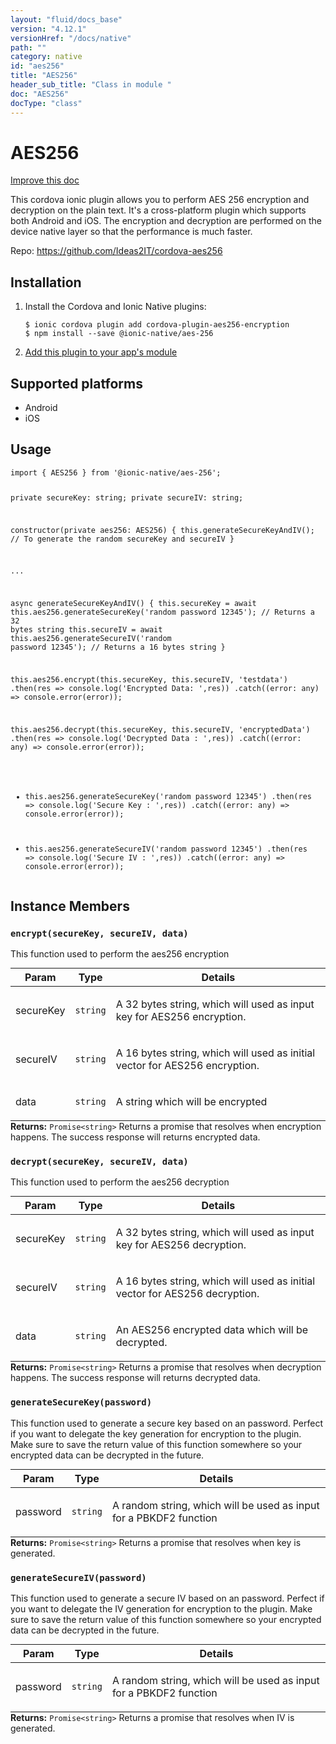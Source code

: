 ```yaml
---
layout: "fluid/docs_base"
version: "4.12.1"
versionHref: "/docs/native"
path: ""
category: native
id: "aes256"
title: "AES256"
header_sub_title: "Class in module "
doc: "AES256"
docType: "class"
---
```


<h1 class="api-title">AES256</h1>

<a class="improve-v2-docs" href="http://github.com/ionic-team/ionic-native/edit/master/src/@ionic-native/plugins/aes-256/index.ts#L1">
  Improve this doc
</a>







<p>This cordova ionic plugin allows you to perform AES 256 encryption and decryption on the plain text.
It&#39;s a cross-platform plugin which supports both Android and iOS.
The encryption and decryption are performed on the device native layer so that the performance is much faster.</p>


<p>Repo:
  <a href="https://github.com/Ideas2IT/cordova-aes256">
    https://github.com/Ideas2IT/cordova-aes256
  </a>
</p>


<h2><a class="anchor" name="installation" href="#installation"></a>Installation</h2>
<ol class="installation">
  <li>Install the Cordova and Ionic Native plugins:<br>
    <pre><code class="nohighlight">$ ionic cordova plugin add cordova-plugin-aes256-encryption
$ npm install --save @ionic-native/aes-256
</code></pre>
  </li>
  <li><a href="https://ionicframework.com/docs/native/#Add_Plugins_to_Your_App_Module">Add this plugin to your app's module</a></li>
</ol>



<h2><a class="anchor" name="platforms" href="#platforms"></a>Supported platforms</h2>
<ul>
  <li>Android</li><li>iOS</li>
</ul>






<h2><a class="anchor" name="usage" href="#usage"></a>Usage</h2>
<pre><code class="lang-typescript">import { AES256 } from &#39;@ionic-native/aes-256&#39;;

private secureKey: string;
private secureIV: string;

constructor(private aes256: AES256) { 
   this.generateSecureKeyAndIV(); // To generate the random secureKey and secureIV
}

...

async generateSecureKeyAndIV() {
   this.secureKey = await this.aes256.generateSecureKey(&#39;random password 12345&#39;); // Returns a 32 bytes string
   this.secureIV = await this.aes256.generateSecureIV(&#39;random password 12345&#39;); // Returns a 16 bytes string
}

this.aes256.encrypt(this.secureKey, this.secureIV, &#39;testdata&#39;)
  .then(res =&gt; console.log(&#39;Encrypted Data: &#39;,res))
  .catch((error: any) =&gt; console.error(error));

this.aes256.decrypt(this.secureKey, this.secureIV, &#39;encryptedData&#39;)
  .then(res =&gt; console.log(&#39;Decrypted Data : &#39;,res))
  .catch((error: any) =&gt; console.error(error));


* this.aes256.generateSecureKey(&#39;random password 12345&#39;)
  .then(res =&gt; console.log(&#39;Secure Key : &#39;,res))
  .catch((error: any) =&gt; console.error(error));


* this.aes256.generateSecureIV(&#39;random password 12345&#39;)
  .then(res =&gt; console.log(&#39;Secure IV : &#39;,res))
  .catch((error: any) =&gt; console.error(error));
</code></pre>








<h2><a class="anchor" name="instance-members" href="#instance-members"></a>Instance Members</h2>
<h3><a class="anchor" name="encrypt" href="#encrypt"></a><code>encrypt(secureKey,&nbsp;secureIV,&nbsp;data)</code></h3>


This function used to perform the aes256 encryption
<table class="table param-table" style="margin:0;">
  <thead>
  <tr>
    <th>Param</th>
    <th>Type</th>
    <th>Details</th>
  </tr>
  </thead>
  <tbody>
  <tr>
    <td>
      secureKey</td>
    <td>
      <code>string</code>
    </td>
    <td>
      <p>A 32 bytes string, which will used as input key for AES256 encryption.</p>
</td>
  </tr>
  
  <tr>
    <td>
      secureIV</td>
    <td>
      <code>string</code>
    </td>
    <td>
      <p>A 16 bytes string, which will used as initial vector for AES256 encryption.</p>
</td>
  </tr>
  
  <tr>
    <td>
      data</td>
    <td>
      <code>string</code>
    </td>
    <td>
      <p>A string which will be encrypted</p>
</td>
  </tr>
  </tbody>
</table>

<div class="return-value" markdown="1">
  <i class="icon ion-arrow-return-left"></i>
  <b>Returns:</b> <code>Promise&lt;string&gt;</code> Returns a promise that resolves when encryption happens. The success response will returns encrypted data.
</div><h3><a class="anchor" name="decrypt" href="#decrypt"></a><code>decrypt(secureKey,&nbsp;secureIV,&nbsp;data)</code></h3>


This function used to perform the aes256 decryption
<table class="table param-table" style="margin:0;">
  <thead>
  <tr>
    <th>Param</th>
    <th>Type</th>
    <th>Details</th>
  </tr>
  </thead>
  <tbody>
  <tr>
    <td>
      secureKey</td>
    <td>
      <code>string</code>
    </td>
    <td>
      <p>A 32 bytes string, which will used as input key for AES256 decryption.</p>
</td>
  </tr>
  
  <tr>
    <td>
      secureIV</td>
    <td>
      <code>string</code>
    </td>
    <td>
      <p>A 16 bytes string, which will used as initial vector for AES256 decryption.</p>
</td>
  </tr>
  
  <tr>
    <td>
      data</td>
    <td>
      <code>string</code>
    </td>
    <td>
      <p>An AES256 encrypted data which will be decrypted.</p>
</td>
  </tr>
  </tbody>
</table>

<div class="return-value" markdown="1">
  <i class="icon ion-arrow-return-left"></i>
  <b>Returns:</b> <code>Promise&lt;string&gt;</code> Returns a promise that resolves when decryption happens. The success response will returns decrypted data.
</div><h3><a class="anchor" name="generateSecureKey" href="#generateSecureKey"></a><code>generateSecureKey(password)</code></h3>


This function used to generate a secure key based on an password. Perfect if you want to delegate the key generation for encryption to the plugin.
Make sure to save the return value of this function somewhere so your encrypted data can be decrypted in the future.
<table class="table param-table" style="margin:0;">
  <thead>
  <tr>
    <th>Param</th>
    <th>Type</th>
    <th>Details</th>
  </tr>
  </thead>
  <tbody>
  <tr>
    <td>
      password</td>
    <td>
      <code>string</code>
    </td>
    <td>
      <p>A random string, which will be used as input for a PBKDF2 function</p>
</td>
  </tr>
  </tbody>
</table>

<div class="return-value" markdown="1">
  <i class="icon ion-arrow-return-left"></i>
  <b>Returns:</b> <code>Promise&lt;string&gt;</code> Returns a promise that resolves when key is generated.
</div><h3><a class="anchor" name="generateSecureIV" href="#generateSecureIV"></a><code>generateSecureIV(password)</code></h3>


This function used to generate a secure IV based on an password. Perfect if you want to delegate the IV generation for encryption to the plugin.
Make sure to save the return value of this function somewhere so your encrypted data can be decrypted in the future.
<table class="table param-table" style="margin:0;">
  <thead>
  <tr>
    <th>Param</th>
    <th>Type</th>
    <th>Details</th>
  </tr>
  </thead>
  <tbody>
  <tr>
    <td>
      password</td>
    <td>
      <code>string</code>
    </td>
    <td>
      <p>A random string, which will be used as input for a PBKDF2 function</p>
</td>
  </tr>
  </tbody>
</table>

<div class="return-value" markdown="1">
  <i class="icon ion-arrow-return-left"></i>
  <b>Returns:</b> <code>Promise&lt;string&gt;</code> Returns a promise that resolves when IV is generated.
</div>






